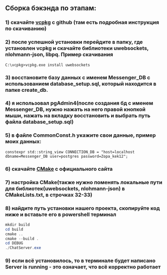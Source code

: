 ## Сборка бэкэнда по этапам:
### 1) скачайте [vcpkg](https://github.com/microsoft/vcpkg) c github (там есть подробная инструкция по скачиванию) 
### 2) после успешной установки перейдите в папку, где установлен vcpkg и скачайте библиотеки uwebsockets, nlohmann-json, libpq. Пример скачивания
``` C:\vcpkg>vcpkg.exe install uwebsockets ```
### 3) восстановите базу данных с именем Messenger_DB с использованием database_setup.sql, который находится в папке create_db.
### 4) я использовал pgAdmin4(после создания бд с именем Messenger_DB, нужно нажать на него правой кнопкой мыши, нажать на вкладку восстановить и выбрать путь файла database_setup.sql)
### 5) в файле CommonConst.h укажите свои данные, пример моих данных: 
``` constexpr std::string_view CONNECTION_DB = "host=localhost dbname=Messenger_DB user=postgres password=Zopa_kek12"; ```
### 6) скачайте [CMake](https://cmake.org/download/) с официального сайта
### 7) настройка CMake(также нужно поменять локальные пути для библиотек(uwebsockets, nlohmann-json) в CMakeLists.txt, в строчках 32-33)
### 8) найдите путь установки нашего проекта, скопируйте код ниже и вставьте его в powershell терминал  
```powershell
mkdir build
cd build
cmake ..
cmake --build .
cd DEBUG
./ChatServer.exe
```
### 9) если всё установилось, то в терминале будет написано Server is running - это означает, что всё корректно работает

